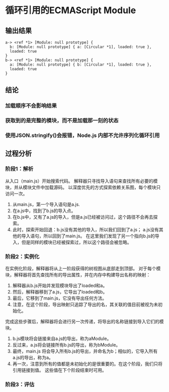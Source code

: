 # 循环引用的ECMAScript Module

## 输出结果

```
a-> <ref *1> [Module: null prototype] {
  b: [Module: null prototype] { a: [Circular *1], loaded: true },
  loaded: true
}
b-> <ref *1> [Module: null prototype] {
  a: [Module: null prototype] { b: [Circular *1], loaded: true },
  loaded: true
}
```

## 结论

### 加载顺序不会影响结果

### 获取到的是完整的模块，而不是加载那一刻的状态

### 使用JSON.stringify()会报错，Node.js 内部不允许序列化循环引用

## 过程分析

### 阶段1：解析

从入口（main.js）开始搜索代码。 解释器只寻找导入语句来查找所有必要的模块，并从模块文件中加载源码。 以深度优先的方式探索依赖关系图，每个模块只访问一次。

1. 从main.js，第一个导入语句是a.js.
2. 在a.js中，找到了b.js的导入点。
3. 在b.js中，又有了a.js的导入，但是a.js已经被访问过，这个路径不会再去探索。
4. 此时，探索开始回退：b.js没有其他的导入，所以我们回到了a.js； a.js没有其他的导入语句，所以回到了main.js。 在这里我们发现了另一个指向b.js的导入，但是同样的模块已经被探索过，所以这个路径会被忽略。

### 阶段2：实例化

在实例化阶段，解释器将从上一阶段获得的树视图从底部走到顶部。 对于每个模块，解释器将首先查找所有的导出属性，并在内存中构建导出名称的映射：

1. 解释器从b.js开始并发现模块导出了loaded和a。
2. 然后，解释器移到了a.js，它导出了loaded和b。
3. 最后，它移到了main.js，它没有导出任何方法。
4. 注意，在这个阶段，导出映射只追踪了导出的名，其关联的值目前被视为未初始化。

完成这些步骤后，解释器将会进行另一次传递，将导出的名称链接到导入它们的模块。

1. b.js模块将会链接来自a.js的导出，称为aModule。
2. 反过来，a.js将会链接所有b.js的导出，称为bModule。
3. 最终，main.js 将会导入所有b.js的导出，并命名为b；相似的，它导入所有a.js的导出，称为a。
4. 再一次，注意到所有的值都是未初始化的是很重要的。在这个阶段，我们只将引用链接到值。 这些值在下个阶段结束时可用。

### 阶段3：评估

